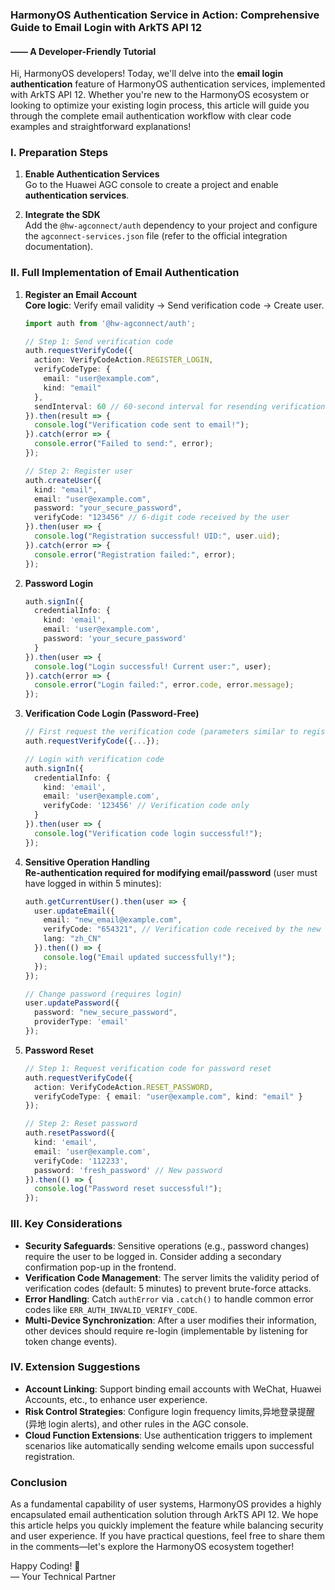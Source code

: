 ### HarmonyOS Authentication Service in Action: Comprehensive Guide to Email Login with ArkTS API 12  

#### —— A Developer-Friendly Tutorial  
Hi, HarmonyOS developers! Today, we'll delve into the **email login authentication** feature of HarmonyOS authentication services, implemented with ArkTS API 12. Whether you're new to the HarmonyOS ecosystem or looking to optimize your existing login process, this article will guide you through the complete email authentication workflow with clear code examples and straightforward explanations!  


### I. Preparation Steps  
1. **Enable Authentication Services**  
   Go to the Huawei AGC console to create a project and enable **authentication services**.  

2. **Integrate the SDK**  
   Add the `@hw-agconnect/auth` dependency to your project and configure the `agconnect-services.json` file (refer to the official integration documentation).  


### II. Full Implementation of Email Authentication  
1. **Register an Email Account**  
   **Core logic**: Verify email validity → Send verification code → Create user.  

   ```typescript  
   import auth from '@hw-agconnect/auth';  

   // Step 1: Send verification code  
   auth.requestVerifyCode({  
     action: VerifyCodeAction.REGISTER_LOGIN,  
     verifyCodeType: {  
       email: "user@example.com",  
       kind: "email"  
     },  
     sendInterval: 60 // 60-second interval for resending verification codes  
   }).then(result => {  
     console.log("Verification code sent to email!");  
   }).catch(error => {  
     console.error("Failed to send:", error);  
   });  

   // Step 2: Register user  
   auth.createUser({  
     kind: "email",  
     email: "user@example.com",  
     password: "your_secure_password",  
     verifyCode: "123456" // 6-digit code received by the user  
   }).then(user => {  
     console.log("Registration successful! UID:", user.uid);  
   }).catch(error => {  
     console.error("Registration failed:", error);  
   });  
   ```  

2. **Password Login**  
   ```typescript  
   auth.signIn({  
     credentialInfo: {  
       kind: 'email',  
       email: 'user@example.com',  
       password: 'your_secure_password'  
     }  
   }).then(user => {  
     console.log("Login successful! Current user:", user);  
   }).catch(error => {  
     console.error("Login failed:", error.code, error.message);  
   });  
   ```  

3. **Verification Code Login (Password-Free)**  
   ```typescript  
   // First request the verification code (parameters similar to registration)  
   auth.requestVerifyCode({...});  

   // Login with verification code  
   auth.signIn({  
     credentialInfo: {  
       kind: 'email',  
       email: 'user@example.com',  
       verifyCode: '123456' // Verification code only  
     }  
   }).then(user => {  
     console.log("Verification code login successful!");  
   });  
   ```  

4. **Sensitive Operation Handling**  
   **Re-authentication required for modifying email/password** (user must have logged in within 5 minutes):  

   ```typescript  
   auth.getCurrentUser().then(user => {  
     user.updateEmail({  
       email: "new_email@example.com",  
       verifyCode: "654321", // Verification code received by the new email  
       lang: "zh_CN"  
     }).then(() => {  
       console.log("Email updated successfully!");  
     });  
   });  

   // Change password (requires login)  
   user.updatePassword({  
     password: "new_secure_password",  
     providerType: 'email'  
   });  
   ```  

5. **Password Reset**  
   ```typescript  
   // Step 1: Request verification code for password reset  
   auth.requestVerifyCode({  
     action: VerifyCodeAction.RESET_PASSWORD,  
     verifyCodeType: { email: "user@example.com", kind: "email" }  
   });  

   // Step 2: Reset password  
   auth.resetPassword({  
     kind: 'email',  
     email: 'user@example.com',  
     verifyCode: '112233',  
     password: 'fresh_password' // New password  
   }).then(() => {  
     console.log("Password reset successful!");  
   });  
   ```  


### III. Key Considerations  
- **Security Safeguards**: Sensitive operations (e.g., password changes) require the user to be logged in. Consider adding a secondary confirmation pop-up in the frontend.  
- **Verification Code Management**: The server limits the validity period of verification codes (default: 5 minutes) to prevent brute-force attacks.  
- **Error Handling**: Catch `authError` via `.catch()` to handle common error codes like `ERR_AUTH_INVALID_VERIFY_CODE`.  
- **Multi-Device Synchronization**: After a user modifies their information, other devices should require re-login (implementable by listening for token change events).  


### IV. Extension Suggestions  
- **Account Linking**: Support binding email accounts with WeChat, Huawei Accounts, etc., to enhance user experience.  
- **Risk Control Strategies**: Configure login frequency limits,异地登录提醒 (异地 login alerts), and other rules in the AGC console.  
- **Cloud Function Extensions**: Use authentication triggers to implement scenarios like automatically sending welcome emails upon successful registration.  


### Conclusion  
As a fundamental capability of user systems, HarmonyOS provides a highly encapsulated email authentication solution through ArkTS API 12. We hope this article helps you quickly implement the feature while balancing security and user experience. If you have practical questions, feel free to share them in the comments—let's explore the HarmonyOS ecosystem together!  

Happy Coding! 🚀  
— Your Technical Partner

